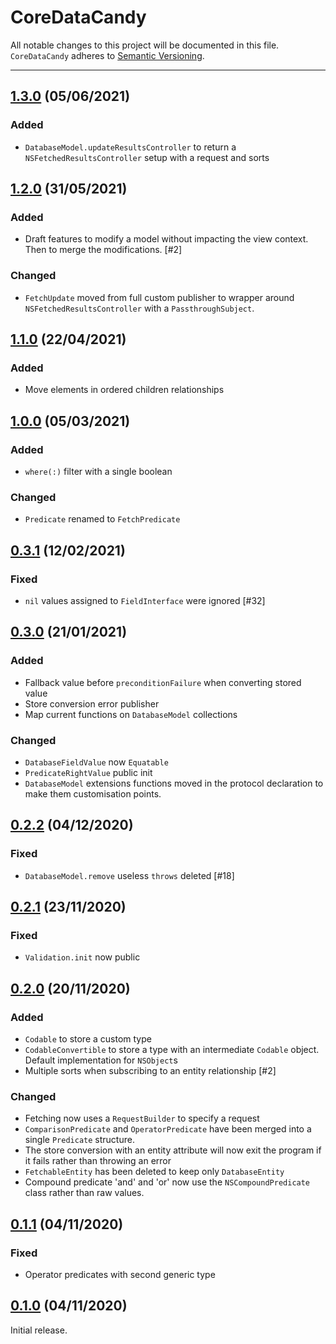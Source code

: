 # CoreDataCandy

All notable changes to this project will be documented in this file. `CoreDataCandy` adheres to [Semantic Versioning](http://semver.org).

---
## [1.3.0](https://github.com/ABridoux/core-data-candy/tree/1.3.0) (05/06/2021)
### Added
- `DatabaseModel.updateResultsController` to return a `NSFetchedResultsController` setup with a request and sorts

## [1.2.0](https://github.com/ABridoux/core-data-candy/tree/1.2.0) (31/05/2021)
### Added
- Draft features to modify a model without impacting the view context. Then to merge the modifications. [#2]

### Changed
- `FetchUpdate`  moved from full custom publisher to wrapper around `NSFetchedResultsController` with a `PassthroughSubject`.

## [1.1.0](https://github.com/amaris/core-data-candy/tree/1.1.0) (22/04/2021)

### Added
- Move elements in ordered children relationships 

## [1.0.0](https://github.com/amaris/core-data-candy/tree/1.0.0) (05/03/2021)

### Added
- `where(:)` filter with a single boolean

### Changed
- `Predicate` renamed to `FetchPredicate`

## [0.3.1](https://github.com/amaris/core-data-candy/tree/0.3.1) (12/02/2021)

### Fixed
- `nil` values assigned to `FieldInterface` were ignored [#32] 

## [0.3.0](https://github.com/amaris/core-data-candy/tree/0.3.0) (21/01/2021)

### Added
- Fallback value before `preconditionFailure` when converting stored value
- Store conversion error publisher
- Map current functions on `DatabaseModel` collections

### Changed
- `DatabaseFieldValue` now `Equatable`
- `PredicateRightValue` public init
- `DatabaseModel` extensions functions moved in the protocol declaration to make them customisation points.

## [0.2.2](https://github.com/amaris/core-data-candy/tree/0.2.2) (04/12/2020)

### Fixed
- `DatabaseModel.remove` useless `throws` deleted [#18]

## [0.2.1](https://github.com/amaris/core-data-candy/tree/0.2.1) (23/11/2020)

### Fixed
- `Validation.init` now public

## [0.2.0](https://github.com/amaris/core-data-candy/tree/0.2.0) (20/11/2020)

### Added
- `Codable` to store a custom type
- `CodableConvertible` to store a type with an intermediate `Codable` object. Default implementation for `NSObject`s
- Multiple sorts when subscribing to an entity relationship [#2]

### Changed
- Fetching now uses a `RequestBuilder` to specify a request
- `ComparisonPredicate` and `OperatorPredicate` have been merged into a single `Predicate` structure.
- The store conversion with an entity attribute will now exit the program if it fails rather than throwing an error
- `FetchableEntity` has been deleted to keep only `DatabaseEntity`
- Compound predicate 'and' and 'or' now use the `NSCompoundPredicate` class rather than raw values.

## [0.1.1](https://github.com/amaris/core-data-candy/tree/0.1.1) (04/11/2020)

### Fixed
- Operator predicates with second generic type

## [0.1.0](https://github.com/amaris/core-data-candy/tree/0.1.0) (04/11/2020)

Initial release.
